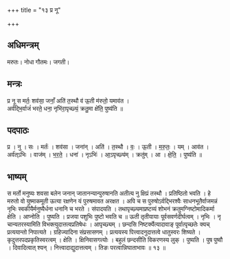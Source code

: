 +++
title = "१३ प्र नू"

+++
## अधिमन्त्रम्
मरुतः। नोधा गौतमः। जगती।

## मन्त्रः
प्र नू स मर्तः॒ शव॑सा॒ जनाँ॒ अति॑ त॒स्थौ व॑ ऊ॒ती म॑रुतो॒ यमाव॑त ।  
अर्व॑द्भि॒र्वाजं॑ भरते॒ धना॒ नृभि॑रा॒पृच्छ्यं॒ क्रतु॒मा क्षे॑ति॒ पुष्य॑ति ॥

## पदपाठः
प्र । नु । सः । मर्तः॑ । शव॑सा । जना॑न् । अति॑ । त॒स्थौ । वः॒ । ऊ॒ती । म॒रु॒तः॒ । यम् । आव॑त ।  
अर्व॑त्ऽभिः । वाज॑म् । भ॒र॒ते॒ । धना॑ । नृऽभिः॑ । आ॒ऽपृच्छ्य॑म् । क्रतु॑म् । आ । क्षे॒ति॒ । पुष्य॑ति ॥

## भाष्यम्
स मर्तो मनुष्यः शवसा बलेन जनान् जातानन्यान्पुरुषानति अतीत्य नु क्षिप्रं तस्थौ । प्रतिष्ठितो भवति । हे मरुतो वो युष्माकमूती ऊत्या रक्षणेन यं पुरुषमावत अरक्षत । अपि च स पुरुषोऽर्वद्भिरश्वैः साधनभूतैर्वाजमन्नं नृभिः स्वकीयैर्मनुष्यैर्धना धनानि च भरते । संपादयति । तथापृच्छ्यमाप्रष्टव्यं शोभनं क्रतुमग्निष्टोमादिकर्मा क्षेति । आप्नोति । पुष्यति । प्रजया पशुभिः पुष्टो भवति च ॥ ऊती तृतीयायाः पूर्वसवर्णदीर्घत्वम् । नृभिः । नृ चान्यतरस्यामिति विभक्त्युदात्तत्वप्रतिषेधः । आपृच्छ्यम् । छन्दसि निष्टर्क्येत्यादावाङ् पूर्वात्पृच्छतेः क्यच् प्रत्ययान्तो निपात्यते । ग्रहिज्यादिना संप्रसासणम् । प्रत्ययस्य पित्त्वादनुदात्तत्वे धातुस्वरः शिष्यते । कृदुत्तरपदप्रकृतिस्वरत्वम् । क्षेति । क्षिनिवासगत्योः । बहुलं छन्दसीति विकरणस्य लुक् । पुष्यति । पुष पुष्वौ । दिवादित्वात् श्यन् । नित्त्वादाद्युदात्तत्वम् । तिङः परत्वान्निघाताभावः ॥ १३ ॥